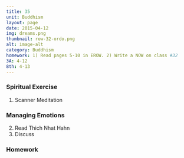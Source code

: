```yaml
---
title: 35
unit: Buddhism
layout: page
date: 2015-04-12
img: dreams.png
thumbnail: row-32-ordo.png
alt: image-alt
category: Buddhism
homework: 1) Read pages 5-10 in EROW. 2) Write a NOW on class #32 
3A: 4-12
8th: 4-13 
---
```


### Spiritual Exercise

1. Scanner Meditation

### Managing Emotions

2. Read Thich Nhat Hahn
3. Discuss

### Homework



